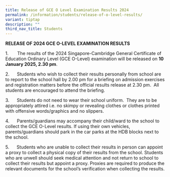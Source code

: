 ```yaml
---
title: Release of GCE O Level Examination Results 2024
permalink: /information/students/release-of-o-level-results/
variant: tiptap
description: ""
third_nav_title: Students
---
```

<p><strong>RELEASE OF 2024 GCE O-LEVEL EXAMINATION RESULTS</strong>
</p>
<p>1.&nbsp;&nbsp;&nbsp;&nbsp;&nbsp;&nbsp; The results of the 2024 Singapore-Cambridge
General Certificate of Education Ordinary Level (GCE O-Level) examination
will be released on <strong>10 January 2025, 2.30 pm</strong>.</p>
<p>2.&nbsp;&nbsp;&nbsp;&nbsp;&nbsp; Students who wish to collect their results
personally from school are to report to the school hall by 2.00 pm for
a briefing on admission exercises and registration matters before the official
results release at 2.30 pm.&nbsp; All students are encouraged to attend
the briefing.</p>
<p>3.&nbsp;&nbsp;&nbsp;&nbsp;&nbsp; Students do not need to wear their school
uniform.&nbsp; They are to be appropriately attired i.e. no skimpy or revealing
clothes or clothes printed with offensive words/graphics and no slippers.</p>
<p>4.&nbsp;&nbsp;&nbsp;&nbsp;&nbsp; Parents/guardians may accompany their
child/ward to the school to collect the GCE O-Level results. If using their
own vehicles, parents/guardians should park in the car parks at the HDB
blocks next to the school.</p>
<p>5.&nbsp;&nbsp;&nbsp;&nbsp;&nbsp; Students who are unable to collect their
results in person can appoint a proxy to collect a physical copy of their
results from the school. Students who are unwell should seek medical attention
and not return to school to collect their results but appoint a proxy.
Proxies are required to produce the relevant documents for the school’s
verification when collecting the results.</p>
